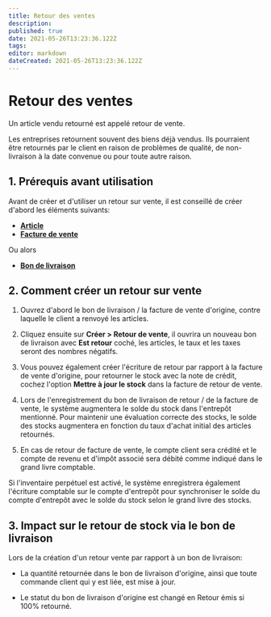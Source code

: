 ```yaml
---
title: Retour des ventes
description: 
published: true
date: 2021-05-26T13:23:36.122Z
tags: 
editor: markdown
dateCreated: 2021-05-26T13:23:36.122Z
---
```


# Retour des ventes
Un article vendu retourné est appelé retour de vente.

Les entreprises retournent souvent des biens déjà vendus. Ils pourraient être retournés par le client en raison de problèmes de qualité, de non-livraison à la date convenue ou pour toute autre raison.

## 1. Prérequis avant utilisation
Avant de créer et d'utiliser un retour sur vente, il est conseillé de créer d'abord les éléments suivants:

- **[Article](/dokos/parametrage/articles)**
- **[Facture de vente](/selling/sales-invoice)**

Ou alors

- **[Bon de livraison](/stocks/delivery-note)**

## 2. Comment créer un retour sur vente 

1. Ouvrez d'abord le bon de livraison / la facture de vente d'origine, contre laquelle le client a renvoyé les articles.

2. Cliquez ensuite sur **Créer > Retour de vente**, il ouvrira un nouveau bon de livraison avec **Est retour** coché, les articles, le taux et les taxes seront des nombres négatifs.

3. Vous pouvez également créer l'écriture de retour par rapport à la facture de vente d'origine, pour retourner le stock avec la note de crédit, cochez l'option **Mettre à jour le stock** dans la facture de retour de vente.

4. Lors de l'enregistrement du bon de livraison de retour / de la facture de vente, le système augmentera le solde du stock dans l'entrepôt mentionné. Pour maintenir une évaluation correcte des stocks, le solde des stocks augmentera en fonction du taux d'achat initial des articles retournés.

5. En cas de retour de facture de vente, le compte client sera crédité et le compte de revenu et d'impôt associé sera débité comme indiqué dans le grand livre comptable.

Si l'inventaire perpétuel est activé, le système enregistrera également l'écriture comptable sur le compte d'entrepôt pour synchroniser le solde du compte d'entrepôt avec le solde du stock selon le grand livre des stocks.

## 3. Impact sur le retour de stock via le bon de livraison

Lors de la création d'un retour vente par rapport à un bon de livraison:

- La quantité retournée dans le bon de livraison d'origine, ainsi que toute commande client qui y est liée, est mise à jour.

- Le statut du bon de livraison d'origine est changé en Retour émis si 100% retourné.










